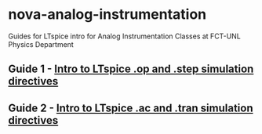 # nova-analog-instrumentation
Guides for LTspice intro for Analog Instrumentation Classes at FCT-UNL Physics Department

## Guide 1 - [Intro to LTspice .op and .step simulation directives](LTspiceGuide1.md)
## Guide 2 - [Intro to LTspice .ac and .tran simulation directives](LTspiceGuide2.md)
